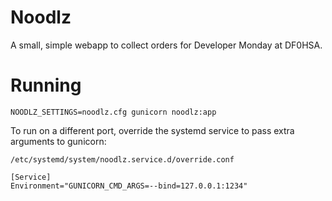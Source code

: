 # Noodlz

A small, simple webapp to collect orders for Developer Monday at DF0HSA.

# Running

```
NOODLZ_SETTINGS=noodlz.cfg gunicorn noodlz:app
```

To run on a different port, override the systemd service to pass extra arguments to gunicorn:

`/etc/systemd/system/noodlz.service.d/override.conf`
```
[Service]
Environment="GUNICORN_CMD_ARGS=--bind=127.0.0.1:1234"
```